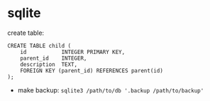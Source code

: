 # sqlite

create table:
```
CREATE TABLE child ( 
    id           INTEGER PRIMARY KEY, 
    parent_id    INTEGER, 
    description  TEXT,
    FOREIGN KEY (parent_id) REFERENCES parent(id)
);
```

* make backup: `sqlite3 /path/to/db '.backup /path/to/backup'`